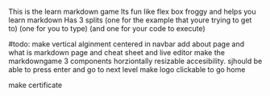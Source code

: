 This is the learn markdown game
Its fun like flex box froggy
and helps you learn markdown
Has 3 splits (one for the example that youre trying to get to) (one for you to type) (and one for your code to execute)


#todo:
make vertical alginment centered in navbar
add about page and what is markdown page and cheat sheet and live editor
make the markdowngame 3 components horziontally resizable
accesibility. sjhould be able to press enter and go to next level
make logo clickable to go home

make certificate